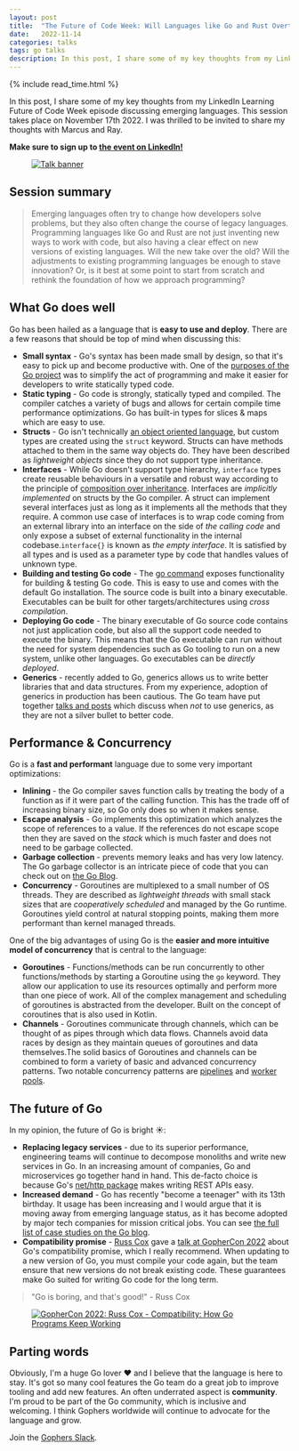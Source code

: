 ```yaml
---
layout: post
title:  "The Future of Code Week: Will Languages like Go and Rust Overtake their Legacy?"
date:   2022-11-14
categories: talks
tags: go talks
description: In this post, I share some of my key thoughts from my LinkedIn Learning Future of Code Week episode discussing emerging languages. This session takes place on November 17th 2022. I was thrilled to be invited to share my thoughts with Marcus and Ray. 
---
```

{% include read_time.html %}

In this post, I share some of my key thoughts from my LinkedIn Learning Future of Code Week episode discussing emerging languages. This session takes place on November 17th 2022. I was thrilled to be invited to share my thoughts with Marcus and Ray. 

**Make sure to sign up to  <a href="https://bit.ly/foc-ep04" target="_blank">the event on LinkedIn!</a>**


<div class="container">
    <div class="row">
      <figure class="centered">
        <a href="https://bit.ly/foc-ep04" target="_blank">
                <img class="centered" src="{{site.baseurl}}/assets/foc_thumbnail.png" alt="Talk banner">
            </a>
        </figure>
    </div>
</div>

## Session summary
<blockquote>
Emerging languages often try to change how developers solve problems, but they also often change the course of legacy languages. Programming languages like Go and Rust are not just inventing new ways to work with code, but also having a clear effect on new versions of existing languages. Will the new take over the old? Will the adjustments to existing programming languages be enough to stave innovation? Or, is it best at some point to start from scratch and rethink the foundation of how we approach programming?
</blockquote>

## What Go does well
Go has been hailed as a language that is **easy to use and deploy**. There are a few reasons that should be top of mind when discussing this: 
- **Small syntax** - Go's syntax has been made small by design, so that it's easy to pick up and become productive with. One of the <a href="https://golang.org/doc/faq#creating_a_new_language" target="_blank">purposes of the Go project</a> was to simplify the act of programming and make it easier for developers to write statically typed code.
- **Static typing** - Go code is strongly, statically typed and compiled. The compiler catches a variety of bugs and allows for certain compile time performance optimizations. Go has built-in types for slices & maps which are easy to use.
- **Structs** - Go isn't technically <a href="https://golang.org/doc/faq#Is_Go_an_object-oriented_language" target="_blank">an object oriented language</a>, but custom types are created using the `struct` keyword. Structs can have methods attached to them in the same way objects do. They have been described as *lightweight objects* since they do not support type inheritance.
- **Interfaces** - While Go doesn't support type hierarchy, `interface` types create reusable behaviours in a versatile and robust way according to the principle of <a href="https://en.wikipedia.org/wiki/Composition_over_inheritance" target="_blank">composition over inheritance</a>. Interfaces are *implicitly implemented* on structs by the Go compiler. A struct can implement several interfaces just as long as it implements all the methods that they require. A common use case of interfaces is to wrap code coming from an external library into an interface on the side of *the calling code* and only expose a subset of external functionality in the internal codebase.`interface{}` is known as *the empty interface*. It is satisfied by all types and is used as a parameter type by code that handles values of unknown type.
- **Building and testing Go code** - The <a href="https://golang.org/cmd/go/" target="_blank">go command</a> exposes functionality for building & testing Go code. This is easy to use and comes with the default Go installation. The source code is built into a binary executable. Executables can be built for other targets/architectures using *cross compilation*.
- **Deploying Go code** - The binary executable of Go source code contains not just application code, but also all the support code needed to execute the binary. This means that the Go executable can run without the need for system dependencies such as Go tooling to run on a new system, unlike other languages. Go executables can be *directly deployed*.
- **Generics** - recently added to Go, generics allows us to write better libraries that and data structures. From my experience, adoption of generics in production has been cautious. The Go team have put together <a href="https://go.dev/blog/when-generics" target="_blank">talks and posts</a> which discuss when *not* to use generics, as they are not a silver bullet to better code. 

## Performance & Concurrency 
Go is a **fast and performant** language due to some very important optimizations:
- **Inlining** - the Go compiler saves function calls by treating the body of a function as if it were part of the calling function. This has the trade off of increasing binary size, so Go only does so when it makes sense.
- **Escape analysis** - Go implements this optimization which analyzes the scope of references to a value. If the references do not escape scope then they are saved on the *stack* which is much faster and does not need to be garbage collected.
- **Garbage collection** - prevents memory leaks and has very low latency. The Go garbage collector is an intricate piece of code that you can check out on <a href="https://tip.golang.org/doc/gc-guide" target="_blank">the Go Blog</a>.
- **Concurrency** - Goroutines are multiplexed to a small number of OS threads. They are described as *lightweight threads* with small stack sizes that are *cooperatively scheduled* and managed by the Go runtime. Goroutines yield control at natural stopping points, making them more performant than kernel managed threads.

One of the big advantages of using Go is the **easier and more intuitive model of concurrency** that is central to the language:
- **Goroutines** - Functions/methods can be run concurrently to other functions/methods by starting a Goroutine using the `go` keyword. They allow our application to use its resources optimally and perform more than one piece of work. All of the complex management and scheduling of goroutines is abstracted from the developer. Built on the concept of coroutines that is also used in Kotlin.
- **Channels** - Goroutines communicate through channels, which can be thought of as pipes through which data flows. Channels avoid data races by design as they maintain queues of goroutines and data themselves.The solid basics of Goroutines and channels can be combined to form a variety of basic and advanced concurrency patterns. Two notable concurrency patterns are <a href="https://blog.golang.org/pipelines" target="_blank">pipelines</a> and <a href="https://golangbot.com/buffered-channels-worker-pools/" target="_blank">worker pools</a>.

## The future of Go
In my opinion, the future of Go is bright ☀️: 
- **Replacing legacy services** - due to its superior performance, engineering teams will continue to decompose monoliths and write new services in Go. In an increasing amount of companies, Go and microservices go together hand in hand. This de-facto choice is because Go's
<a href="https://pkg.go.dev/net/http" target="_blank">net/http package</a> makes writing REST APIs easy.
- **Increased demand** - Go has recently "become a teenager" with its 13th birthday. It usage has been increasing and I would argue that it is moving away from emerging language status, as it has become adopted by major tech companies for mission critical jobs. You can see <a href="https://go.dev/solutions/#case-studies" target="_blank">the full list of case studies on the Go blog</a>.
- **Compatibility promise** - <a href="https://twitter.com/_rsc" target="_blank">Russ Cox</a> gave a <a href="https://youtu.be/v24wrd3RwGo" target="_blank">talk at GopherCon 2022</a> about Go's compatibility promise, which I really recommend. When updating to a new version of Go, you must compile your code again, but the team ensure that new versions do not break existing code. These guarantees make Go suited for writing Go code for the long term.

<blockquote>
"Go is boring, and that's good!" - Russ Cox
</blockquote>

<div class="container">
    <div class="row">
        <figure class="centered">
            <a href="https://youtu.be/v24wrd3RwGo" target="_blank">
                <img class="centered" src="{{site.baseurl}}/assets/boring_go.png" alt="GopherCon 2022: Russ Cox - Compatibility: How Go Programs Keep Working">
            </a>
        </figure>
    </div>
</div>

## Parting words
Obviously, I'm a huge Go lover ❤️ and I believe that the language is here to stay. It's got so many cool features the Go team do a great job to improve tooling and add new features. An often underrated aspect is **community**. I'm proud to be part of the Go community, which is inclusive and welcoming. I think Gophers worldwide will continue to advocate for the language and grow.

Join the <a href="https://gophers.slack.com/" target="_blank">Gophers Slack</a>.